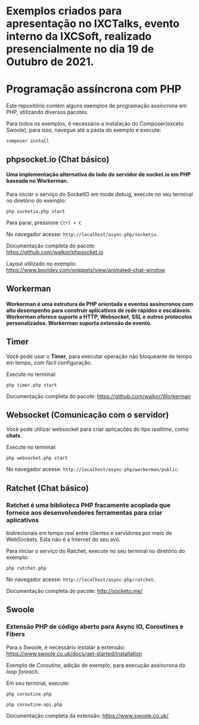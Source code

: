 # Exemplos criados para apresentação no IXCTalks, evento interno da IXCSoft, realizado presencialmente no dia 19 de Outubro de 2021.


# Programação assíncrona com PHP

Este repositório contém alguns exemplos de programação assíncrona em PHP, utilizando diversos pacotes.

Para todos os exemplos, é necessário a instalação do Composer(exceto Swoole), para isso, navegue até a pasta do exemplo e execute:

`composer install`

## phpsocket.io (Chat básico)

#### Uma implementação alternativa do lado do servidor de socket.io em PHP baseada no Workerman.

Para iniciar o serviço do SocketIO em mode debug, execute no seu terminal no diretório do exemplo:

`php socketio.php start`

Para parar, pressione `Ctrl + C`

No navegador acesse: `http://localhost/async-php/socketio`.

Documentação completa do pacote: https://github.com/walkor/phpsocket.io

Layout utilizado no exemplo: https://www.bootdey.com/snippets/view/animated-chat-window

## Workerman

#### Workerman é uma estrutura de PHP orientada a eventos assíncronos com alto desempenho para construir aplicativos de rede rápidos e escaláveis. Workerman oferece suporte a HTTP, Websocket, SSL e outros protocolos personalizados. Workerman suporta extensão de evento.

## Timer
Você pode usar o **Timer**, para executar operação não bloqueante de tempo em tempo, com fácil configuração.

Execute no terminal:

`php timer.php start`

Documentação completa do pacote: https://github.com/walkor/Workerman

## Websocket (Comunicação com o servidor)

Você pode utilizar websocket para criar apliçações do tipo *realtime*, como **chats**.

Execute no terminal:

`php websocket.php start`

No navegador acesse: `http://localhost/async-php/workerman/public`.

## Ratchet (Chat básico)

### Ratchet é uma biblioteca PHP fracamente acoplada que fornece aos desenvolvedores ferramentas para criar aplicativos
bidirecionais em tempo real entre clientes e servidores por meio de WebSockets. Esta não é a Internet do seu avô.

Para iniciar o serviço do Ratchet, execute no seu terminal no diretório do exemplo:

`php ratchet.php`

No navegador acesse: `http://localhost/async-php/ratchet`.

Documentação completa do pacote: http://socketo.me/

## Swoole

### Extensão PHP de código aberto para Async IO, Coroutines e Fibers

Para o Swoole, é necessário instalar a extensão: https://www.swoole.co.uk/docs/get-started/installation

Exemplo de *Coroutine*, adição de exemplo, para execução assíncrona do *loop foreach*.

Em seu terminal, execute:

`php coroutine.php`

`php coroutine-api.php`

Documentação completa da extensão: https://www.swoole.co.uk/

